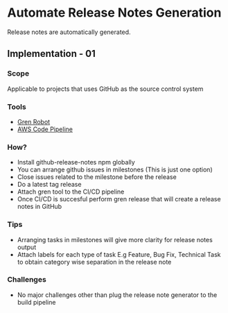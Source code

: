 #
# Automate Release Notes Generation

Release notes are automatically generated.

## Implementation - 01

### Scope
Applicable to projects that uses GitHub as the source control system

### Tools
- [Gren Robot](https://www.npmjs.com/package/github-release-notes)
- [AWS Code Pipeline](https://aws.amazon.com/codepipeline/)

### How?
- Install github-release-notes npm globally
- You can arrange github issues in milestones (This is just one option)
- Close issues related to the milestone before the release
- Do a latest tag release 
- Attach gren tool to the CI/CD pipeline
- Once CI/CD is succesful perform gren release that will create a release notes in GitHub

### Tips
- Arranging tasks in milestones will give more clarity for release notes output
- Attach labels for each type of task E.g Feature, Bug Fix, Technical Task to obtain category wise separation in the release note

### Challenges
- No major challenges other than plug the release note generator to the build pipeline

